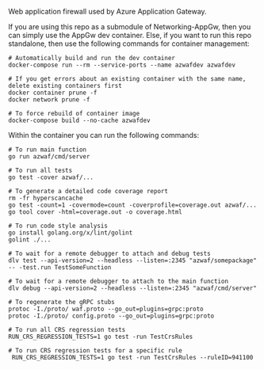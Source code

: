 Web application firewall used by Azure Application Gateway.

If you are using this repo as a submodule of Networking-AppGw, then you can
simply use the AppGw dev container. Else, if you want to run this repo
standalone, then use the following commands for container management:
```
# Automatically build and run the dev container
docker-compose run --rm --service-ports --name azwafdev azwafdev

# If you get errors about an existing container with the same name, delete existing containers first
docker container prune -f
docker network prune -f

# To force rebuild of container image
docker-compose build --no-cache azwafdev
```

Within the container you can run the following commands:
```
# To run main function
go run azwaf/cmd/server

# To run all tests
go test -cover azwaf/...

# To generate a detailed code coverage report
rm -fr hyperscancache
go test -count=1 -covermode=count -coverprofile=coverage.out azwaf/...
go tool cover -html=coverage.out -o coverage.html

# To run code style analysis
go install golang.org/x/lint/golint
golint ./...

# To wait for a remote debugger to attach and debug tests
dlv test --api-version=2 --headless --listen=:2345 "azwaf/somepackage" -- -test.run TestSomeFunction

# To wait for a remote debugger to attach to the main function
dlv debug --api-version=2 --headless --listen=:2345 "azwaf/cmd/server"

# To regenerate the gRPC stubs
protoc -I./proto/ waf.proto --go_out=plugins=grpc:proto
protoc -I./proto/ config.proto --go_out=plugins=grpc:proto

# To run all CRS regression tests
RUN_CRS_REGRESSION_TESTS=1 go test -run TestCrsRules

# To run CRS regression tests for a specific rule
 RUN_CRS_REGRESSION_TESTS=1 go test -run TestCrsRules --ruleID=941100
```
